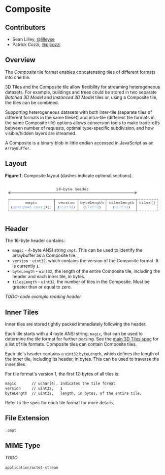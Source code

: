 # Composite

## Contributors

* Sean Lilley, [@lilleyse](https://twitter.com/lilleyse)
* Patrick Cozzi, [@pjcozzi](https://twitter.com/pjcozzi)

## Overview

The _Composite_ tile format enables concatenating tiles of different formats into one tile.

3D Tiles and the Composite tile allow flexibility for streaming heterogeneous datasets.  For example, buildings and trees could be stored in two separate _Batched 3D Model_ and _Instanced 3D Model_ tiles or, using a Composite tile, the tiles can be combined.

Supporting heterogeneous datasets with both inter-tile (separate tiles of different formats in the same tileset) and intra-tile (different tile formats in the same Composite tile) options allows conversion tools to make trade-offs between number of requests, optimal type-specific subdivision, and how visible/hidden layers are streamed.

A Composite is a binary blob in little endian accessed in JavaScript as an `ArrayBuffer`.

## Layout

**Figure 1**: Composite layout (dashes indicate optional sections).

![](figures/layout.png)

## Header

The 16-byte header contains:

* `magic` - 4-byte ANSI string `cmpt`.  This can be used to identify the arraybuffer as a Composite tile.
* `version` - `uint32`, which contains the version of the Composite format. It is currently `1`.
* `byteLength` - `uint32`, the length of the entire Composite tile, including the header and each inner tile, in bytes.
* `tilesLength` - `uint32`, the number of tiles in the Composite.  Must be greater than or equal to zero.

_TODO: code example reading header_

## Inner Tiles

Inner tiles are stored tightly packed immediately following the header.

Each tile starts with a 4-byte ANSI string, `magic`, that can be used to determine the tile format for further parsing.  See the [main 3D Tiles spec](../../README.md) for a list of tile formats.  Composite tiles can contain Composite tiles.

Each tile's header contains a `uint32` `byteLength`, which defines the length of the inner tile, including its header, in bytes.  This can be used to traverse the inner tiles.

For tile format's version 1, the first 12-bytes of all tiles is:
```
magic       // uchar[4], indicates the tile format
version     // uint32,   1
byteLength  // uint32,   length, in bytes, of the entire tile.
```
Refer to the spec for each tile format for more details.

## File Extension

`.cmpt`

## MIME Type

_TODO_

`application/octet-stream`
